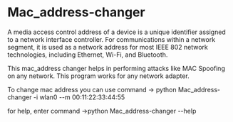 # Mac_address-changer
A media access control address of a device is a unique identifier assigned to a network interface controller. For communications within a network segment, it is used as a network address for most IEEE 802 network technologies, including Ethernet, Wi-Fi, and Bluetooth.

This mac_address changer helps in performing attacks like MAC Spoofing on any network. This program works for any network adapter.

To change mac address you can use command
-> python Mac_address-changer -i wlan0 --m 00:11:22:33:44:55
  
for help, enter command
->python Mac_address-changer --help
    








